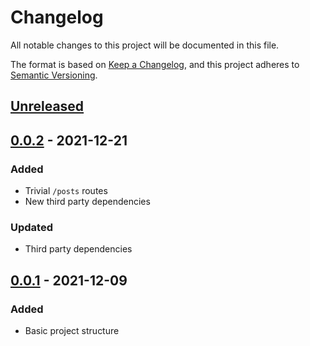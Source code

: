 # Changelog
All notable changes to this project will be documented in this file.

The format is based on [Keep a Changelog](https://keepachangelog.com/en/1.0.0/),
and this project adheres to [Semantic Versioning](https://semver.org/spec/v2.0.0.html).

## [Unreleased]

## [0.0.2] - 2021-12-21
### Added
- Trivial `/posts` routes
- New third party dependencies
### Updated
- Third party dependencies

## [0.0.1] - 2021-12-09
### Added
- Basic project structure

[Unreleased]: https://github.com/Klein-Stein/letopeace-server/compare/v0.0.2...devel
[0.0.2]: https://github.com/Klein-Stein/letopeace-server/releases/tag/v0.0.1...v0.0.2
[0.0.1]: https://github.com/Klein-Stein/letopeace-server/releases/tag/v0.0.1
